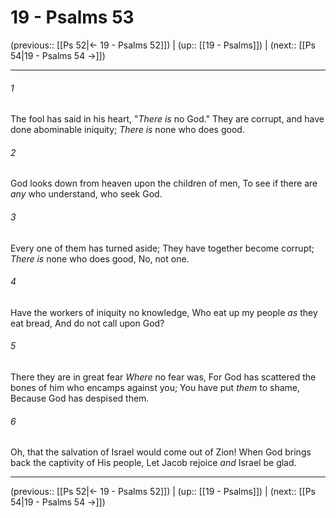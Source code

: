 # 19 - Psalms 53

(previous:: [[Ps 52|← 19 - Psalms 52]]) | (up:: [[19 - Psalms]]) | (next:: [[Ps 54|19 - Psalms 54 →]])

***


###### 1 
The fool has said in his heart, "_There is_ no God." They are corrupt, and have done abominable iniquity; _There is_ none who does good. 

###### 2 
God looks down from heaven upon the children of men, To see if there are _any_ who understand, who seek God. 

###### 3 
Every one of them has turned aside; They have together become corrupt; _There is_ none who does good, No, not one. 

###### 4 
Have the workers of iniquity no knowledge, Who eat up my people _as_ they eat bread, And do not call upon God? 

###### 5 
There they are in great fear _Where_ no fear was, For God has scattered the bones of him who encamps against you; You have put _them_ to shame, Because God has despised them. 

###### 6 
Oh, that the salvation of Israel would come out of Zion! When God brings back the captivity of His people, Let Jacob rejoice _and_ Israel be glad.

***

(previous:: [[Ps 52|← 19 - Psalms 52]]) | (up:: [[19 - Psalms]]) | (next:: [[Ps 54|19 - Psalms 54 →]])
